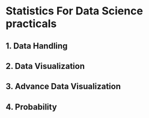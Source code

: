 # Statistics For Data Science practicals

## 1. Data Handling

## 2. Data Visualization

## 3. Advance Data Visualization

## 4. Probability